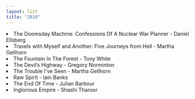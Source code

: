```yaml
---
layout: list
title: "2018"
---
```


<li>The Doomsday Machine: Confessions Of A Nuclear War Planner - Daniel Ellsberg</li>
<li>Travels with Myself and Another: Five Journeys from Hell - Martha Gellhorn</li>
<li>The Fountain In The Forest - Tony White</li>
<li>The Devil’s Highway - Gregory Norminton</li>
<li>The Trouble I've Seen - Martha Gellhorn</li>
<li>Raw Spirit - Iain Banks</li>
<li>The End Of Time - Julian Barbour</li>
<li>Inglorious Empire - Shashi Tharoor</li>
